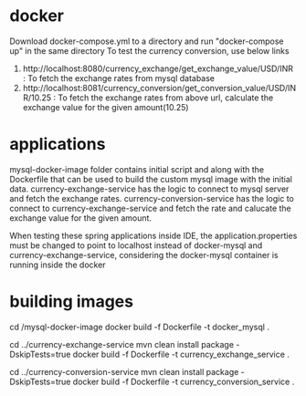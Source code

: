 # docker
Download docker-compose.yml to a directory and run "docker-compose up" in the same directory
To test the currency conversion, use below links
  1. http://localhost:8080/currency_exchange/get_exchange_value/USD/INR : To fetch the exchange rates from mysql database
  2. http://localhost:8081/currency_conversion/get_conversion_value/USD/INR/10.25 : To fetch the exchange rates from above url, calculate the exchange value for the given amount(10.25)

# applications
mysql-docker-image folder contains initial script and along with the Dockerfile that can be used to build the custom mysql image with the initial data.
currency-exchange-service has the logic to connect to mysql server and fetch the exchange rates.
currency-conversion-service has the logic to connect to currency-exchange-service and fetch the rate and calucate the exchange value for the given amount.

When testing these spring applications inside IDE, the application.properties must be changed to point to localhost instead of docker-mysql and currency-exchange-service, considering the docker-mysql container is running inside the docker

# building images

cd <path to>/mysql-docker-image
  docker build -f Dockerfile -t docker_mysql .


cd ../currency-exchange-service 
  mvn clean install package -DskipTests=true 
  docker build -f Dockerfile -t currency_exchange_service .


cd ../currency-conversion-service 
  mvn clean install package -DskipTests=true 
  docker build -f Dockerfile -t currency_conversion_service .
